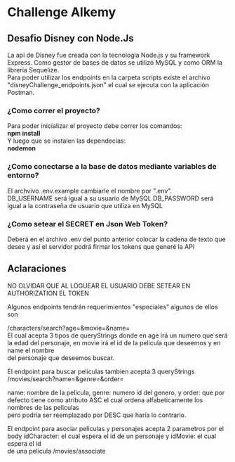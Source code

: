 # Challenge Alkemy

## Desafio Disney con **Node.Js**  
La api de Disney fue creada con la tecnologia Node.js y su framework Express. Como gestor de bases de datos se utilizó MySQL y como ORM la librería Sequelize.  
Para poder utilizar los endpoints en la carpeta scripts existe el archivo "disneyChallenge_endpoints.json" el cual se ejecuta con la aplicación Postman.

### ¿Como correr el proyecto?  
Para poder inicializar el proyecto debe correr los comandos:  
**npm install**  
Y luego que se instalen las dependecias:  
**nodemon**

### ¿Como conectarse a la base de datos mediante variables de entorno?  
El archvivo .env.example cambiarle el nombre por ".env".  
DB_USERNAME será igual a su usuario de MySQL
DB_PASSWORD será igual a la contraseña de usuario que utiliza en MySQL

### ¿Como setear el SECRET en Json Web Token?

Deberá en el archivo .env del punto anterior colocar la cadena de texto que desee y así el servidor podrá firmar los tokens que generé la API

## Aclaraciones
NO OLVIDAR QUE AL LOGUEAR EL USUARIO DEBE SETEAR EN AUTHORIZATION EL TOKEN

Algunos endpoints tendrán requerimientos "especiales" algunos de ellos son  
  
/characters/search?age=&movie=&name=  
El cual acepta 3 tipos de queryStrings donde en age irá un numero que será la edad del personaje, en movie irá el id de la pelicula que deseemos y en name el nombre  
del personaje que deseemos buscar.  

El endpoint para buscar peliculas tambien acepta 3 queryStrings
/movies/search?name=&genre=&order=

name: nombre de la pelicula, genre: numero id del genero, y order: que por defecto tiene como atributo ASC el cual ordena alfabeticamente los nombres de las peliculas  
pero podría ser reemplazado por DESC que haría lo contrario.
  
 El endpoint para asociar peliculas y personajes acepta 2 parametros por el body  idCharacter: el cual espera el id de un personaje y idMovie: el cual espera el id  
 de una pelicula
/movies/associate

